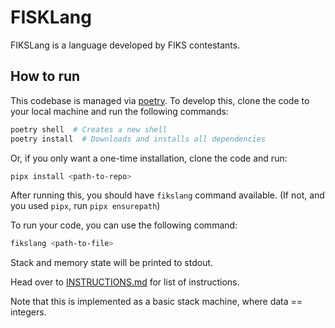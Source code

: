 # FISKLang

FIKSLang is a language developed by FIKS contestants.

## How to run

This codebase is managed via [poetry](https://python-poetry.org/). To develop this,
clone the code to your local machine and run the following commands:

```bash
poetry shell  # Creates a new shell
poetry install  # Downloads and installs all dependencies
```

Or, if you only want a one-time installation, clone the code and run:

```bash
pipx install <path-to-repo>
```

After running this, you should have `fikslang` command available. (If not, and you used `pipx`, run `pipx ensurepath`)

To run your code, you can use the following command:

```bash
fikslang <path-to-file>
```

Stack and memory state will be printed to stdout.

Head over to [INSTRUCTIONS.md](INSTRUCTIONS.md) for list of instructions.

Note that this is implemented as a basic stack machine, where data == integers.
